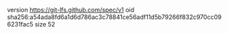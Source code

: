 version https://git-lfs.github.com/spec/v1
oid sha256:a54ada8fd6a1d6d786ac3c78841ce56adf11d5b79266f832c970cc096231fac5
size 52
